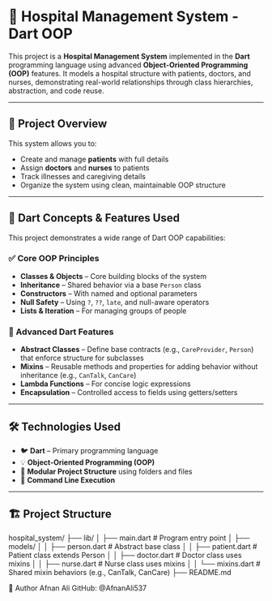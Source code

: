# 🏥 Hospital Management System - Dart OOP

This project is a **Hospital Management System** implemented in the **Dart** programming language using advanced **Object-Oriented Programming (OOP)** features. It models a hospital structure with patients, doctors, and nurses, demonstrating real-world relationships through class hierarchies, abstraction, and code reuse.

---

## 📌 Project Overview

This system allows you to:

- Create and manage **patients** with full details
- Assign **doctors** and **nurses** to patients
- Track illnesses and caregiving details
- Organize the system using clean, maintainable OOP structure

---

## 🧠 Dart Concepts & Features Used

This project demonstrates a wide range of Dart OOP capabilities:

### ✅ Core OOP Principles

- **Classes & Objects** – Core building blocks of the system
- **Inheritance** – Shared behavior via a base `Person` class
- **Constructors** – With named and optional parameters
- **Null Safety** – Using `?`, `??`, `late`, and null-aware operators
- **Lists & Iteration** – For managing groups of people

### 🧩 Advanced Dart Features

- **Abstract Classes** – Define base contracts (e.g., `CareProvider`, `Person`) that enforce structure for subclasses
- **Mixins** – Reusable methods and properties for adding behavior without inheritance (e.g., `CanTalk`, `CanCare`)
- **Lambda Functions** – For concise logic expressions
- **Encapsulation** – Controlled access to fields using getters/setters

---

## 🛠 Technologies Used

- 🐦 **Dart** – Primary programming language
- 💡 **Object-Oriented Programming (OOP)**
- 🧱 **Modular Project Structure** using folders and files
- 🧪 **Command Line Execution**

---

## 🏗️ Project Structure

hospital_system/
├── lib/
│ ├── main.dart # Program entry point
│ ├── models/
│ │ ├── person.dart # Abstract base class
│ │ ├── patient.dart # Patient class extends Person
│ │ ├── doctor.dart # Doctor class uses mixins
│ │ ├── nurse.dart # Nurse class uses mixins
│ │ └── mixins.dart # Shared mixin behaviors (e.g., CanTalk, CanCare)
├── README.md




👤 Author
Afnan Ali
GitHub: @AfnanAli537
